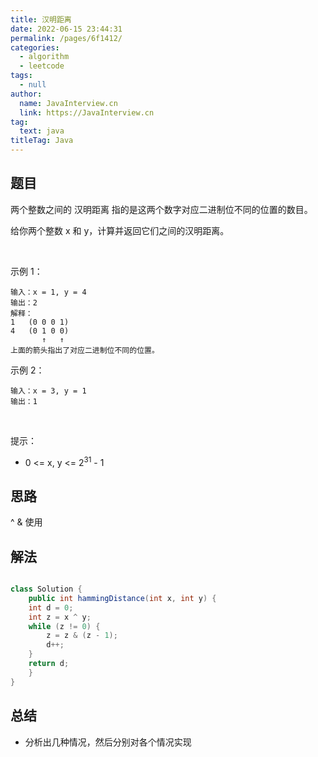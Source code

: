 ```yaml
---
title: 汉明距离
date: 2022-06-15 23:44:31
permalink: /pages/6f1412/
categories: 
  - algorithm
  - leetcode
tags: 
  - null
author: 
  name: JavaInterview.cn
  link: https://JavaInterview.cn
tag: 
  text: java
titleTag: Java
---
```


## 题目
两个整数之间的 汉明距离 指的是这两个数字对应二进制位不同的位置的数目。

给你两个整数 x 和 y，计算并返回它们之间的汉明距离。

 

示例 1：

    输入：x = 1, y = 4
    输出：2
    解释：
    1   (0 0 0 1)
    4   (0 1 0 0)
           ↑   ↑
    上面的箭头指出了对应二进制位不同的位置。
示例 2：

    输入：x = 3, y = 1
    输出：1
 

提示：

- 0 <= x, y <= 2<sup>31</sup> - 1


## 思路

^ & 使用

## 解法
```java

class Solution {
    public int hammingDistance(int x, int y) {
    int d = 0;
    int z = x ^ y;
    while (z != 0) {
        z = z & (z - 1);
        d++;
    }
    return d;
    }
}

```

## 总结

- 分析出几种情况，然后分别对各个情况实现 
